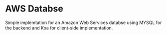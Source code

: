 # AWS Databse
Simple implemtation for an Amazon Web Services databse using MYSQL for the backend and Koa for client-side implementation.
